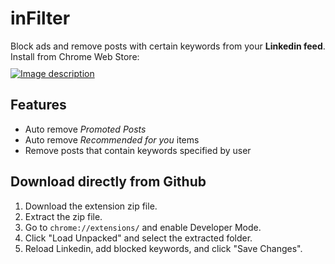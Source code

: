 # inFilter
Block ads and remove posts with certain keywords from your **Linkedin feed**.  
Install from Chrome Web Store:  
<a href="https://chromewebstore.google.com/detail/infilter/lmlhegmkjkkeigpmgfgbdfdgpcocapeg">
  <img src="https://storage.googleapis.com/web-dev-uploads/image/WlD8wC6g8khYWPJUsQceQkhXSlv1/UV4C4ybeBTsZt43U4xis.png" alt="Image description" style="margin: 10px 0 0; max-height: 3em;">
</a>

## Features
- Auto remove *Promoted Posts*
- Auto remove *Recommended for you* items 
- Remove posts that contain keywords specified by user



## Download directly from Github
1. Download the extension zip file.
2. Extract the zip file.
3. Go to `chrome://extensions/` and enable Developer Mode.
4. Click "Load Unpacked" and select the extracted folder.
5. Reload Linkedin, add blocked keywords, and click "Save Changes".

